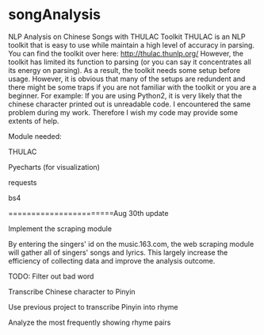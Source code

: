 # songAnalysis
NLP Analysis on Chinese Songs with THULAC Toolkit
THULAC is an NLP toolkit that is easy to use while maintain a high level of accuracy in parsing.
You can find the toolkit over here: http://thulac.thunlp.org/
However, the toolkit has limited its function to parsing (or you can say it concentrates all its energy on parsing).
As a result, the toolkit needs some setup before usage.
However, it is obvious that many of the setups are redundent and there might be some traps if you are not 
familiar with the toolkit or you are a beginner. For example: If you are using Python2, it is very likely that 
the chinese character printed out is unreadable code. I encountered the same problem during my work.
Therefore I wish my code may provide some extents of help.

Module needed:

THULAC

Pyecharts (for visualization)

requests

bs4

=======================Aug 30th update

Implement the scraping module

By entering the singers' id on the music.163.com, the web scraping module will gather all of singers' songs and lyrics. 
This largely increase the efficiency of collecting data and improve the analysis outcome.


TODO:
Filter out bad word

Transcribe Chinese character to Pinyin

Use previous project to transcribe Pinyin into rhyme

Analyze the most frequently showing rhyme pairs
